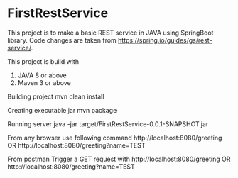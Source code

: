 # FirstRestService

This project is to make a basic REST service in JAVA using SpringBoot library. Code changes are taken from https://spring.io/guides/gs/rest-service/.

This project is build with
1. JAVA 8 or above
2. Maven 3 or above

Building project
mvn clean install

Creating executable jar
mvn package

Running server
java -jar target/FirstRestService-0.0.1-SNAPSHOT.jar

From any browser use following command
http://localhost:8080/greeting OR http://localhost:8080/greeting?name=TEST

From postman
Trigger a GET request with http://localhost:8080/greeting OR http://localhost:8080/greeting?name=TEST
